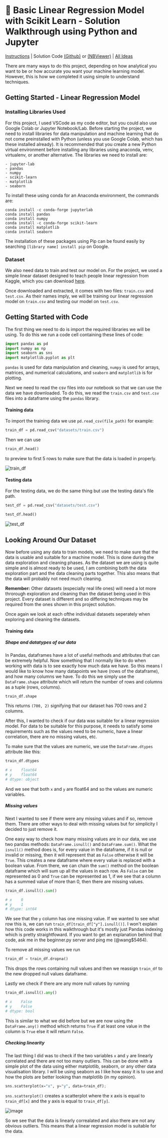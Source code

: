 # 📏 Basic Linear Regression Model with Scikit Learn - Solution Walkthrough using Python and Jupyter
[Instructions](https://github.com/beginnerpy-com/project-ideas/blob/main/projects/linear-regression.md) | Solution Code [(Github)](https://github.com/beginnerpy-com/project-ideas/blob/main/solutions/linear-regression.ipynb) or [(NBViewer)](https://nbviewer.jupyter.org/github/beginnerpy-com/project-ideas/blob/main/solutions/linear-regression.ipynb) | [All Ideas](https://github.com/beginnerpy-com/project-ideas/blob/main/README.md)

There are many ways to do this project, depending on how analytical you want to be or how accurate you want your machine learning model. However, this is how we completed it using simple to understand techniques.

## Getting Started - Linear Regression Model
### Installing Libraries Used
For this project, I used VSCode as my code editor, but you could also use Google Colab or Jupyter Notebook/Lab. Before starting the project, we need to install libraries for data manipulation and machine learning that do not come preinstalled with Python (unless you use Google Colab, which has these installed already). It is recommended that you create a new Python virtual environment before installing any libraries using anaconda, venv, virtualenv, or another alternative. The libraries we need to install are:
```
- jupyter-lab
- pandas
- numpy
- scikit-learn
- matplotlib
- seaborn
```

To install these using conda for an Anaconda environment, the commands are: 
```
conda install -c conda-forge jupyterlab
conda install pandas
conda install numpy
conda install -c conda-forge scikit-learn
conda install matplotlib
conda install seaborn
```
The installation of these packages using Pip can be found easily by searching `[library name] install pip` on Google.
### Dataset
We also need data to train and test our model on. For the project, we used a simple linear dataset designed to teach people linear regression from Kaggle, which you can download [here](https://www.kaggle.com/andonians/random-linear-regression).

Once downloaded and extracted, it comes with two files: `train.csv` and `test.csv`. As their names imply, we will be training our linear regression model on `train.csv` and testing our model on `test.csv`.

## Getting Started with Code
The first thing we need to do is import the required libraries we will be using. To do this we run a code cell containing these lines of code:
```py
import pandas as pd
import numpy as np
import seaborn as sns
import matplotlib.pyplot as plt
```
`pandas` is used for data manipulation and cleaning, `numpy` is used for arrays, matrices, and numerical calculations, and `seaborn` and `matplotlib` is for plotting.

Next we need to read the csv files into our notebook so that we can use the data we have downloaded. To do this, we read the `train.csv` and `test.csv` files into a dataframe using the `pandas` library.

#### Training data
To import the training data we use `pd.read_csv(file_path)` for example:
```py
train_df = pd.read_csv("datasets/train.csv")
```
Then we can use
```py
train_df.head()
```
to preview to first 5 rows to make sure that the data is loaded in properly.

![train_df](https://user-images.githubusercontent.com/41812358/123644140-35315500-d879-11eb-83be-5a9df3c319a5.png)


#### Testing data
For the testing data, we do the same thing but use the testing data's file path.
```py
test_df = pd.read_csv("datasets/test.csv")

test_df.head()
```
![test_df](https://user-images.githubusercontent.com/41812358/123644330-63169980-d879-11eb-8d1d-1cc0f1a681b8.png)

## Looking Around Our Dataset
Now before using any data to train models, we need to make sure that the data is usable and suitable for a machine model. This is done during the data exploration and cleaning phases. As the dataset we are using is quite simple and is almost ready to be used, I am combining both the data exploration part and the data cleaning parts together. This also means that the data will probably not need much cleaning. 

**Remember:** Other datasets (especially real life ones) will need a lot more throrough exploration and cleaning than the dataset being used in this project. Every dataset is different and so differing techniques may be required from the ones shown in this project solution.

Once again we look at each ofthe individual datasets seperately when exploring and cleaning the datasets.

#### Training data

##### Shape and datatypes of our data
In Pandas, dataframes have a lot of useful methods and attributes that can be extremely helpful. Now something that I normally like to do when working with data is to see exactly how much data we have. So this means I would like to know how many datapoints we have (rows of the dataframe), and how many columns we have. To do this we simply use the `DataFrame.shape` attribute which will return the number of rows and columns as a tuple (rows, columns).

```py
train_df.shape
```
This returns `(700, 2)` signifying that our dataset has 700 rows and 2 columns. 

After this, I wanted to check if our data was suitable for a linear regression model. For data to be suitable for this purpose, it needs to satisfy some requirements such as the values need to be numeric, have a linear correlation, there are no missing values, etc.


To make sure that the values are numeric, we use the `DataFrame.dtypes` attribute like this:
```py
train_df.dtypes

# x    float64
# y    float64
# dtype: object
```

And we see that both `x` and `y` are float64 and so the values are numeric variables.


##### Missing values
Next I wanted to see if there were any missing values and if so, remove them. There are other ways to deal with missing values but for simplicity I decided to just remove it.

One easy way to check how many missing values are in our data, we use two pandas methods: `DataFrame.isnull()` and `DataFrame.sum()`. What the `isnull()` method does is, for every value in the dataframe, if it is null or invalid or missing, then it will represent that as `False` otherwise it will be `True`. This creates a new dataframe where every value is replaced with a boolean value. From there, we can chain the `sum()` method on the boolean dataframe which will sum up all the values in each row. As `False` can be represented as 0 and `True` can be represented as 1, if we see that a column has a summed value of more than 0, then there are missing values.

```py
train_df.isnull().sum()

# x    0
# y    1
# dtype: int64
```

We see that the `y` column has one missing value. If we wanted to see what row this is, we can run `train_df[train_df["y"].isnull()]`. I won't explain how this code works in this walkthrough but it's mostly just Pandas indexing which is pretty straightfoward. If you want to get an explanation behind that code, ask me in the beginner.py server and ping me (@wang$5464).

To remove all missing values we run
```py
train_df = train_df.dropna()
```
This drops the rows containing null values and then we reassign `train_df` to the new dropped null values dataframe.

Lastly we check if there are any more null values by running
```py
train_df.isnull().any()

# x    False
# y    False
# dtype: bool
```
This is similar to what we did before but we are now using the `DataFrame.any()` method which returns `True` if at least one value in the column is `True` else it will return `False`.

##### Checking linearity
The last thing I did was to check if the two variables `x` and `y` are linearly correlated and there are not too many outliers. This can be done with a simple plot of the data using either matplotlib, seaborn, or any other data visualisation library. I will be using seaborn as I like how easy it is to use and how the plots are better looking than matplotlib (in my opinion).

```py
sns.scatterplot(x="x", y="y", data=train_df);
```

`sns.scatterplot()` creates a scatterplot where the x axis is equal to `train_df[x]` and the y axis is equal to `train_df[y]`.

![image](https://user-images.githubusercontent.com/41812358/127419070-38e658ae-aa9c-4822-b8fe-3c8ce84c2c8d.png)

So we see that the data is linearly correalated and also there are not any obvious outliers. This means that a linear regression model is suitable for the data.
